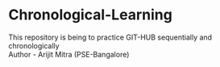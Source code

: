 # Chronological-Learning
This repository is being to practice GIT-HUB sequentially and chronologically<br>
Author - Arijit Mitra (PSE-Bangalore)
